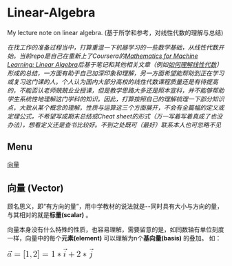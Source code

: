 # Linear-Algebra
My lecture note on linear algebra. (基于所学和参考，对线性代数的理解与总结)

_在找工作的准备过程当中，打算重温一下机器学习的一些数学基础，从线性代数开始。当前repo是自己在重新上了Coursera的[Mathematics for Machine Learning: Linear Algebra](https://www.coursera.org/learn/linear-algebra-machine-learning/home/welcome)后基于笔记和其他相关文章（例如[如何理解线性代数](https://www.zhihu.com/question/20534668)）形成的总结，一方面有助于自己加深印象和理解，另一方面希望能帮助到正在学习或复习这门课的人。个人认为国内大部分高校的线性代数课程质量还是有待提高的，不能否认老师兢兢业业授课，但是教学思路大多还是照本宣科，并不能够帮助学生系统性地理解这门学科的知识。因此，打算按照自己的理解梳理一下部分知识点，大致从某个概念的理解，性质与运算这三个方面展开，不会有全篇幅的定义或定理公式，不希望写成期末总结或Cheat sheet的形式（万一写着写着真成了也没办法），想看定义还是查书比较好。不到之处既可（最好）联系本人也可忽略不见_

## Menu
[向量](https://github.com/Leoni71/Linear-Algebra#%E5%90%91%E9%87%8F-vector)

## 向量 (Vector)
顾名思义，即“有方向的量”，用中学教材的说法就是--同时具有大小与方向的量，与其相对的就是**标量(scalar)** 。

向量本身没有什么特殊的性质，也容易理解，需要留意的是，如同数轴有单位刻度一样，向量中的每个**元素(element)** 可以理解为n个**基向量(basis)** 的叠加。
如：

![image](https://github.com/Leoni71/Linear-Algebra/blob/master/img/1.1.png)
